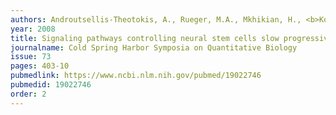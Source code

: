```yaml
---
authors: Androutsellis-Theotokis, A., Rueger, M.A., Mkhikian, H., <b>Korb, E.</b>, and McKay, R.D.G.
year: 2008
title: Signaling pathways controlling neural stem cells slow progressive brain disease
journalname: Cold Spring Harbor Symposia on Quantitative Biology
issue: 73
pages: 403-10
pubmedlink: https://www.ncbi.nlm.nih.gov/pubmed/19022746
pubmedid: 19022746
order: 2
---
```

